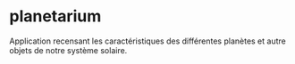 # planetarium

Application recensant les caractéristiques des différentes planètes et autre objets de notre système solaire.

